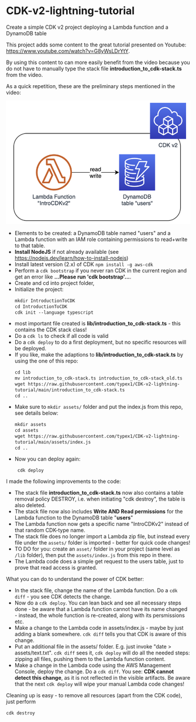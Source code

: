 # CDK-v2-lightning-tutorial
Create a simple CDK v2 project deploying a Lambda function and a DynamoDB table

This project adds some content to the great tutorial presented on Youtube: https://www.youtube.com/watch?v=G8yWsLDrYtY.

By using this content to can more easily benefit from the video because you do not have to manually type the stack file **introduction_to_cdk-stack.ts** from the video.

As a quick repetition, these are the preliminary steps mentioned in the video:

![CDK Architecture Image](./img/CDK-Lambda-DynamoDB.png)

* Elements to be created: a DynamoDB table named "users" and a Lambda function with an IAM role containing permissions to read+write to that table.
* **Install NodeJS** if not already available (see https://nodejs.dev/learn/how-to-install-nodejs)
* Install latest version (2.x) of CDK ```npm install -g aws-cdk```
* Perform a ```cdk bootstrap``` if you never ran CDK in the current region and get an error like **...Please run 'cdk bootstrap'...**.
* Create and cd into project folder,
* Initialize the project:  
    ```
    mkdir IntroductionToCDK
    cd IntroductionToCDK
    cdk init --language typescript
    ```
* most important file created is **lib/introduction_to_cdk-stack.ts** - this contains the CDK stack class!
* Do a ```cdk ls``` to check if all code is valid
* Do a ```cdk deploy``` to do a first deployment, but no specific resources will be deployed.
* If you like, make the adaptions to **lib/introduction_to_cdk-stack.ts** by using the one of this repo:
    ```
    cd lib
    mv introduction_to_cdk-stack.ts introduction_to_cdk-stack_old.ts
    wget https://raw.githubusercontent.com/typex1/CDK-v2-lightning-tutorial/main/introduction_to_cdk-stack.ts
    cd ..
    
    ```
* Make sure to ```mkdir assets/``` folder and put the index.js from this repo, see details below:
    ```
    mkdir assets
    cd assets
    wget https://raw.githubusercontent.com/typex1/CDK-v2-lightning-tutorial/main/assets/index.js
    cd ..
    
    ```
* Now you can deploy again:
   ```
    cdk deploy
   ```

I made the following improvements to the code:

* The stack file **introduction_to_cdk-stack.ts** now also contains a table removal policy DESTROY, i.e. when initiating "cdk destroy", the table is also deleted.
* The stack file now also includes **Write AND Read permissions** for the Lambda function to the DynamoDB table "**users**"
* The Lambda function now gets a specific name "IntroCDKv2" instead of that random CDK-type name.
* The stack file does no longer import a Lambda zip file, but instead every file under the ```assets/``` folder is imported - better for quick code changes!
* TO DO for you: create an ```asset/``` folder in your project (same level as ```/lib``` folder), then put the ```assets/index.js``` from this repo in there.
* The Lambda code does a simple get request to the users table, just to prove that read access is granted.

What you can do to understand the power of CDK better:

* In the stack file, change the name of the Lambda function. Do a ```cdk diff``` - you see CDK detects the change.
* Now do a ```cdk deploy```. You can lean back and see all necessary steps done - be aware that a Lambda function cannot have its name changed - instead, the whole function is re-created, along with its persmissions etc.
* Make a change to the Lambda code in assets/index.js - maybe by just adding a blank somewhere. ```cdk diff``` tells you that CDK is aware of this change.
* Put an additional file in the assets/ folder. E.g. just invoke "date > assets/text.txt". ```cdk diff``` sees it, ```cdk deploy``` will do all the needed steps: zipping all files, pushing them to the Lambda function content.
* Make a change in the Lambda code using the AWS Management Console, deploy the change. Do a ```cdk diff```. You see: **CDK cannot detect this change**, as it is not reflected in the visible artifacts. Be aware that the next ```cdk deploy``` will wipe your manual Lambda code changes!

Cleaning up is easy - to remove all resources (apart from the CDK code), just perform
 ```
cdk destroy
```
